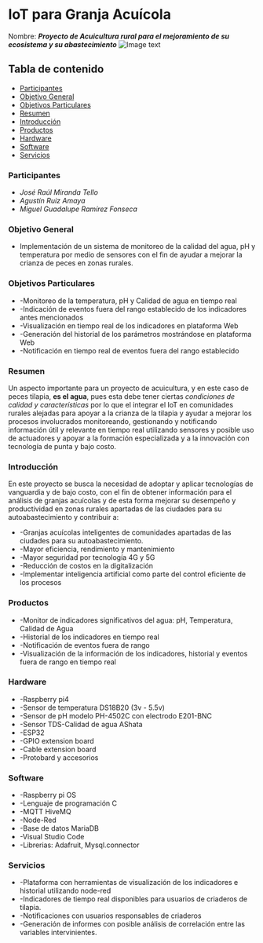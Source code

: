 # IoT para Granja Acuícola
Nombre: ***Proyecto de Acuicultura rural para el mejoramiento de su ecosistema y su abastecimiento***
![Image text](https://github.com/mgrf21/IoT_Capstone/blob/main/IoT%20Presentacion%20Acuicultura%20Gif.gif)
## Tabla de contenido
- [Participantes](#Participantes)
- [Objetivo General](#Objetivo-General)
- [Objetivos Particulares](#objetivos-Particulares)
- [Resumen](#Resumen)
- [Introducción](#Introducción)
- [Productos](#Productos)
- [Hardware](#Hardware)
- [Software](#Software)
- [Servicios](#Servicios)

### Participantes
- *José Raúl Miranda Tello*
- *Agustín Ruiz Amaya*
- *Miguel Guadalupe Ramírez Fonseca*

### Objetivo General
- Implementación de un sistema de monitoreo de la calidad del agua, pH y temperatura por medio de sensores con el fin de ayudar a mejorar la crianza de peces en zonas rurales.

### Objetivos Particulares
- -Monitoreo de la temperatura, pH y Calidad de agua en tiempo real
- -Indicación de eventos fuera del rango establecido de los indicadores antes mencionados
- -Visualización en tiempo real de los indicadores en plataforma Web
- -Generación del historial de los parámetros mostrándose en plataforma Web
- -Notificación en tiempo real de eventos fuera del rango establecido

### Resumen
Un aspecto importante para un proyecto de acuicultura, y en este caso de peces tilapia, **es el agua**, pues esta debe tener ciertas *condiciones de calidad y características* por lo que el integrar el IoT en comunidades rurales alejadas para apoyar a la crianza de la tilapia y ayudar a mejorar los procesos involucrados monitoreando, gestionando y notificando información útil y relevante en tiempo real utilizando sensores y posible uso de actuadores y apoyar a la formación especializada y a la innovación con tecnología de punta y bajo costo.

### Introducción
En este proyecto se busca la necesidad de adoptar y aplicar tecnologías de vanguardia y de bajo costo, con el fin de obtener información para el análisis de granjas acuícolas y de esta forma mejorar su desempeño y productividad en zonas rurales apartadas de las ciudades para su autoabastecimiento y contribuir a:
- -Granjas acuícolas inteligentes de comunidades apartadas de las ciudades para su autoabastecimiento.
- -Mayor eficiencia, rendimiento y mantenimiento
- -Mayor seguridad por tecnología 4G y 5G
- -Reducción de costos en la digitalización
- -Implementar inteligencia artificial como parte del control eficiente de los procesos

### Productos
- -Monitor de indicadores significativos del agua: pH, Temperatura, Calidad de Agua
- -Historial de los indicadores en tiempo real
- -Notificación de eventos fuera de rango
- -Visualización de la información de los indicadores, historial y eventos fuera de rango en tiempo real

### Hardware
- -Raspberry pi4
- -Sensor de temperatura DS18B20 (3v - 5.5v)
- -Sensor de pH modelo PH-4502C con electrodo E201-BNC
- -Sensor TDS-Calidad de agua AShata
- -ESP32
- -GPIO extension board
- -Cable extension board
- -Protobard y accesorios

### Software
- -Raspberry pi OS
- -Lenguaje de programación C
- -MQTT HiveMQ
- -Node-Red
- -Base de datos MariaDB
- -Visual Studio Code
- -Librerias: Adafruit, Mysql.connector

### Servicios
- -Plataforma con herramientas de visualización de los indicadores e historial utilizando node-red
- -Indicadores de tiempo real disponibles para usuarios de criaderos de tilapia.
- -Notificaciones con usuarios responsables de criaderos
- -Generación de informes con posible análisis de correlación entre las variables intervinientes.
